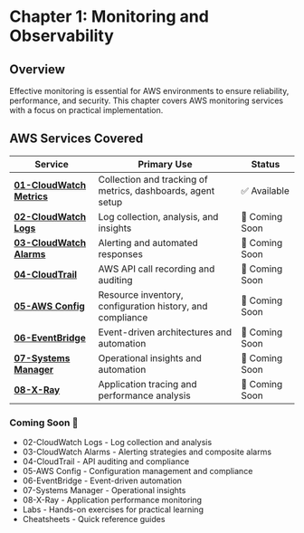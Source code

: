 # Chapter 1: Monitoring and Observability

## Overview

Effective monitoring is essential for AWS environments to ensure reliability, performance, and security. This chapter covers AWS monitoring services with a focus on practical implementation.

## AWS Services Covered

| Service | Primary Use | Status |
|---------|-------------|---------|
| [**01-CloudWatch Metrics**](./notes/01-cloudwatch-metrics.md)| Collection and tracking of metrics, dashboards, agent setup | ✅ Available |
| [**02-CloudWatch Logs**](./notes/02-cloudwatch-logs.md)| Log collection, analysis, and insights | 🚧 Coming Soon |
| [**03-CloudWatch Alarms**](./notes/03-cloudwatch-alarms.md)| Alerting and automated responses | 🚧 Coming Soon |
| [**04-CloudTrail**](./notes/04-cloudtrail.md)| AWS API call recording and auditing | 🚧 Coming Soon |
| [**05-AWS Config**](./notes/05-aws-config.md)| Resource inventory, configuration history, and compliance | 🚧 Coming Soon |
| [**06-EventBridge**](./notes/06-eventbridge.md)| Event-driven architectures and automation | 🚧 Coming Soon |
| [**07-Systems Manager**](./notes/07-systems-manager.md)| Operational insights and automation | 🚧 Coming Soon |
| [**08-X-Ray**](./notes/08-x-ray.md)| Application tracing and performance analysis | 🚧 Coming Soon |


### Coming Soon 🚧
- 02-CloudWatch Logs - Log collection and analysis
- 03-CloudWatch Alarms - Alerting strategies and composite alarms
- 04-CloudTrail - API auditing and compliance
- 05-AWS Config - Configuration management and compliance
- 06-EventBridge - Event-driven automation
- 07-Systems Manager - Operational insights
- 08-X-Ray - Application performance monitoring
- Labs - Hands-on exercises for practical learning
- Cheatsheets - Quick reference guides

<!-- ## Labs
- [CloudWatch Alarms & Dashboard](./labs/basic/01-alarms-dashboard.md) - Core monitoring setup
- [CloudWatch Logs & Insights](./labs/intermediate/02-logs-insights.md) - Log analysis and filtering -->

<!-- ## Quick Reference
- [CloudWatch Cheatsheet](./cheatsheets/cloudwatch_cheatsheet.md) - CLI commands and thresholds -->

<!-- ## Monitoring Best Practices

- **Full-Stack Monitoring**: Monitor all layers from infrastructure to application
- **Proactive Alerts**: Set thresholds based on business impact
- **Centralized Logging**: Aggregate logs for comprehensive analysis
- **Automated Remediation**: Create automated responses to common issues
- **Cost-Optimized Monitoring**: Balance monitoring depth with cost implications
- **Resource Tagging**: Use consistent tagging to organize and filter monitoring resources -->